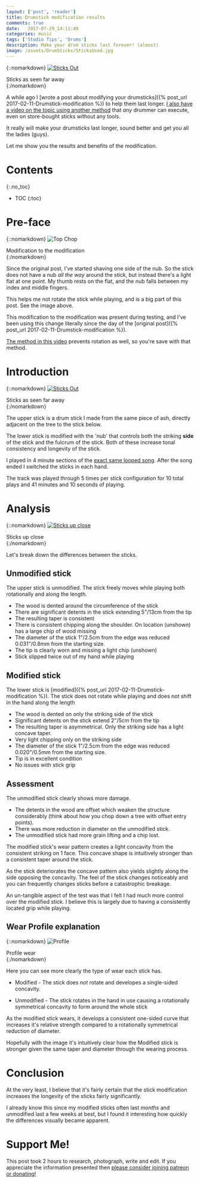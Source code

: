 ```yaml
---
layout: ['post', 'reader']
title: Drumstick modification results
comments: true
date:   2017-07-29_14:11:40 
categories: music
tags: ['Studio Tips', 'Drums']
description: Make your drum sticks last forever! (almost)
image: /assets/DrumSticks/SticksUsed.jpg
---
```


{::nomarkdown}
  <a href="/assets/DrumSticks/SticksUsed.jpg">
    <img src="/assets/DrumSticks/Thumbnails/SticksUsed.jpg" alt="Sticks Out">
  </a>
  <div class="image-caption">Sticks as seen far away</div>
{:/nomarkdown}

A while ago I [wrote a post about modifying your drumsticks]({% post_url 2017-02-11-Drumstick-modification %}) to help them last longer. [I also have a video on the topic using another method](https://www.youtube.com/watch?v=tpEfTfyw6G4) that _any_ drummer can execute, even on store-bought sticks without any tools.

It really will make your drumsticks last longer, sound better and get you all the ladies (guys).

Let me show you the results and benefits of the modification.

<!--more-->

# Contents
{:.no_toc}
* TOC
{:toc}

# Pre-face

{::nomarkdown}
  <img src="/assets/DrumSticks/TopChop.png" alt="Top Chop">
  <div class="image-caption">Modification to the modification</div>
{:/nomarkdown}

Since the original post, I've started shaving one side of the nub. So the stick does not have a nub _all the way_ around the stick, but instead there's a light flat at one point. My thumb rests on the flat, and the nub falls between my index and middle fingers.

This helps me not rotate the stick while playing, and is a big part of this post. See the image above.

This modification to the modification was present during testing, and I've been using this change literally since the day of the [original post]({% post_url 2017-02-11-Drumstick-modification %}).

[The method in this video](https://www.youtube.com/watch?v=tpEfTfyw6G4) prevents rotation as well, so you're save with that method.

# Introduction

{::nomarkdown}
  <a href="/assets/DrumSticks/SticksUsed.jpg">
    <img src="/assets/DrumSticks/Thumbnails/SticksUsed.jpg" alt="Sticks Out">
  </a>
  <div class="image-caption">Sticks as seen far away</div>
{:/nomarkdown}

The upper stick is a drum stick I made from the same piece of ash, directly adjacent on the tree to the stick below.

The lower stick is modified with the 'nub' that controls both the striking **side** of the stick and the fulcrum of the stick. Both of these increase tonal consistency and longevity of the stick.

I played in 4 minute sections of the [exact same looped song](https://www.youtube.com/watch?v=3NF1bYgHnZs). After the song ended I switched the sticks in each hand.

The track was played through 5 times per stick configuration for 10 total plays and 41 minutes and 10 seconds of playing.

# Analysis

{::nomarkdown}
  <a href="/assets/DrumSticks/SticksClose.jpg">
    <img src="/assets/DrumSticks/Thumbnails/SticksClose.jpg" alt="Sticks up close">
  </a>
  <div class="image-caption">Sticks up close</div>
{:/nomarkdown}

Let's break down the differences between the sticks.

## Unmodified stick

The upper stick is unmodified. The stick freely moves while playing both rotationally and along the length.

* The wood is dented around the circumference of the stick
* There are significant detents in the stick extending 5"/13cm from the tip
* The resulting taper is consistent
* There is consistent chipping along the shoulder. On location (unshown) has a large chip of wood missing
* The diameter of the stick 1"/2.5cm from the edge was reduced 0.031"/0.8mm from the starting size.
* The tip is clearly worn and missing a light chip (unshown)
* Stick slipped twice out of my hand while playing

## Modified stick

The lower stick is [modified]({% post_url 2017-02-11-Drumstick-modification %}). The stick does not rotate while playing and does not shift in the hand along the length

* The wood is dented on only the striking side of the stick
* Significant detents on the stick extend 2"/5cm from the tip
* The resulting taper is asymmetrical. Only the striking side has a light concave taper.
* Very light chipping only on the striking side
* The diameter of the stick 1"/2.5cm from the edge was reduced 0.020"/0.5mm from the starting size.
* Tip is in excellent condition
* No issues with stick grip

## Assessment

The unmodified stick clearly shows more damage. 

* The detents in the wood are offset which weaken the structure considerably (think about how you chop down a tree with offset entry points). 
* There was more reduction in diameter on the unmodified stick. 
* The unmodified stick had more grain lifting and a chip lost.

The modified stick's wear pattern creates a light concavity from the consistent striking on 1 face. This concave shape is intuitively stronger than a consistent taper around the stick.

As the stick deteriorates the concave pattern also yields slightly along the side opposing the concavity. The feel of the stick changes noticeably and you can frequently changes sticks before a catastrophic breakage.

An un-tangible aspect of the test was that I felt I had much more control over the modified stick. I believe this is largely due to having a consistently located grip while playing.

## Wear Profile explanation

{::nomarkdown}
  <img src="/assets/DrumSticks/Profile.png" alt="Profile">
  <div class="image-caption">Profile wear</div>
{:/nomarkdown}

Here you can see more clearly the type of wear each stick has.

* Modified - The stick does _not_ rotate and developes a single-sided concavity.

* Unmodified - The stick rotates in the hand in use causing a rotationally symmetrical concavity to form around the whole stick

As the modified stick wears, it develops a consistent one-sided curve that increases it's relative strength compared to a rotationally symmetrical reduction of diameter.

Hopefully with the image it's intuitively clear how the Modified stick is stronger given the same taper and diameter through the wearing process.

# Conclusion

At the very least, I believe that it's fairly certain that the stick modification increases the longevity of the sticks fairly significantly.

I already know this since my modified sticks often last _months_ and unmodified last a few weeks at best, but I found it interesting how quickly the differences visually became apparent.

# Support Me!

This post took 2 hours to research, photograph, write and edit. If you appreciate the information presented then <a href="/DonateNow/">please consider joining patreon or donating!</a>







